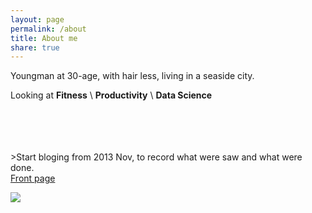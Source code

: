 ```yaml
---
layout: page
permalink: /about
title: About me
share: true
---
```



Youngman at 30-age, with hair less, living in a seaside city. 

Looking at **Fitness**  \ **Productivity**  \ **Data Science**  

<br>
<br>
<br>
<br>
>Start bloging from 2013 Nov, to record what were saw and what were done.

<br>


<div markdown="0"><a href="http://lucascao.github.io/index" class="btn btn-info">Front page</a></div>

![](http://lucascao.github.io/DSC02407.JPG)